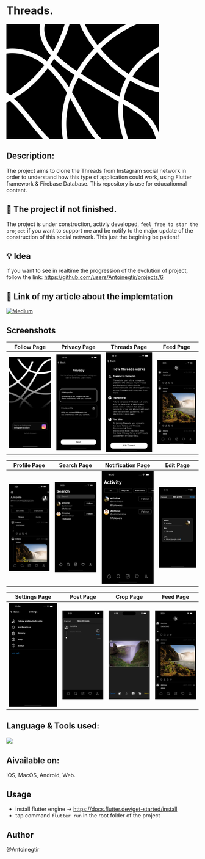 # Threads.

<img height="300" src="client/assets/banner.png"></img>

## Description:
The project aims to clone the Threads from Instagram social network in order to understand how this type of application could work, using Flutter framework & Firebase Database.
This repository is use for educationnal content.

## 🚧 The project if not finished.

The project is under construction, activly developed, `feel free to star the project` if you want to support me and be notify to the major update of the construction of this social network. This just the begining be patient!

## 💡 Idea

if you want to see in realtime the progression of the evolution of project, follow the link: https://github.com/users/Antoinegtir/projects/6

## 🔗 Link of my article about the implemtation

 <a href="https://medium.com/@zkhwctb/how-i-created-an-open-source-threads-clone-with-flutter-bddc7b6ebc55">
    <img src="https://img.shields.io/badge/medium-fff?style=for-the-badge&logo=medium&logoColor=black" alt="Medium">
</a>

## Screenshots



Follow Page         |  Privacy Page       |   Threads Page               |  Feed Page
:-------------------------:|:-------------------------:|:-------------------------:|:-------------------------:
![](https://github.com/Antoinegtir/instagram-threads/blob/main/screenshot/onboard.png?raw=true)|![](https://github.com/Antoinegtir/instagram-threads/blob/main/screenshot/privacy.png?raw=true)|![](https://github.com/Antoinegtir/instagram-threads/blob/main/screenshot/threads.png?raw=true)|![](https://github.com/Antoinegtir/instagram-threads/blob/main/screenshot/feed.png?raw=true)|

Profile Page         |  Search Page       |   Notification Page               |  Edit Page
:-------------------------:|:-------------------------:|:-------------------------:|:-------------------------:
![](https://github.com/Antoinegtir/instagram-threads/blob/main/screenshot/profile.png?raw=true)|![](https://github.com/Antoinegtir/instagram-threads/blob/main/screenshot/search.png?raw=true)|![](https://github.com/Antoinegtir/instagram-threads/blob/main/screenshot/notification.png?raw=true)|![](https://github.com/Antoinegtir/instagram-threads/blob/main/screenshot/edit.png?raw=true)|

Settings Page         |  Post Page       |   Crop Page               |  Feed Page
:-------------------------:|:-------------------------:|:-------------------------:|:-------------------------:
![](https://github.com/Antoinegtir/instagram-threads/blob/main/screenshot/settings.png?raw=true)|![](https://github.com/Antoinegtir/instagram-threads/blob/main/screenshot/post.png?raw=true)|![](https://github.com/Antoinegtir/instagram-threads/blob/main/screenshot/crop.png?raw=true)|![](https://github.com/Antoinegtir/instagram-threads/blob/main/screenshot/feed.png?raw=true)|

## Language & Tools used:

<img src="https://skillicons.dev/icons?i=flutter,dart,firebase"/>

## Aivailable on:
iOS, MacOS, Android, Web.

## Usage

- install flutter engine -> https://docs.flutter.dev/get-started/install
- tap command `flutter run` in the root folder of the project

## Author

@Antoinegtir
